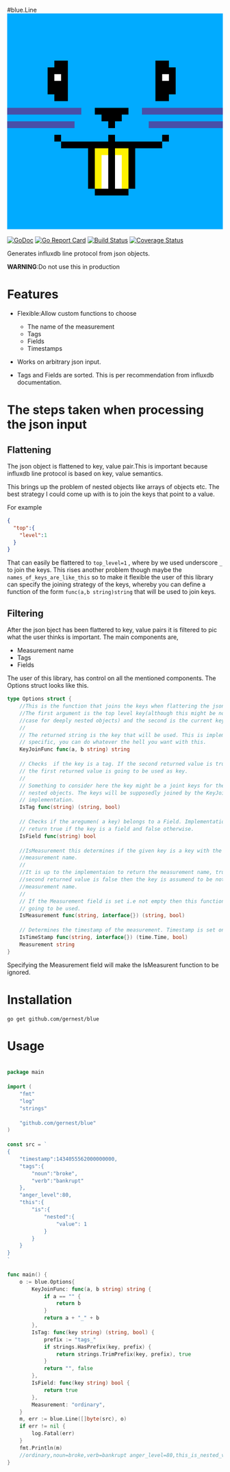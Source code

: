 

#blue.Line ![blue logo](logo-512.png)

[![GoDoc](https://godoc.org/github.com/gernest/blue?status.svg)](https://godoc.org/github.com/gernest/blue) [![Go Report Card](https://goreportcard.com/badge/github.com/gernest/blue)](https://goreportcard.com/report/github.com/gernest/blue)  [![Build Status](https://travis-ci.org/gernest/blue.svg?branch=master)](https://travis-ci.org/gernest/blue) [![Coverage Status](https://coveralls.io/repos/github/gernest/blue/badge.svg?branch=master)](https://coveralls.io/github/gernest/blue?branch=master)

Generates influxdb line protocol from json objects.


**WARNING**:Do not use this in production

# Features

* Flexible:Allow custom functions to choose
   - The name of the measurement
   - Tags
   - Fields
   - Timestamps

* Works on arbitrary json input.
* Tags and Fields are sorted. This is per recommendation from influxdb
  documentation.


# The steps taken when processing the json input

## Flattening
The json object is flattened to key, value pair.This is important because
influxdb line protocol is based on key, value semantics.

This brings up the problem of nested objects like arrays of objects etc. The
best strategy I could come up with is to join the keys that point to a value.

For example
```json
{
  "top":{
    "level":1
  }
}
```

That can easily be flattered to `top_level=1` , where by we used underscore `_` to
join the keys. This rises another problem though maybe the
`names_of_keys_are_like_this` so to make it flexible the user of this library
can specify the joining strategy of the keys, whereby you can define a function
of the form `func(a,b string)string` that will be used to join keys.


## Filtering

After the json bject has been flattered to key, value pairs it is filtered to
pic what the user thinks is important. The main components are,

- Measurement name
- Tags
- Fields

The user of this library, has control on all the mentioned components. The
Options struct looks like this.

```go
type Options struct {
	//This is the function that joins the keys when flattering the json object.
	//The first argument is the top level key(although this might be not the
	//case for deeply nested objects) and the second is the current key.
	//
	// The returned string is the key that will be used. This is implementation
	// specific, you can do whatever the hell you want with this.
	KeyJoinFunc func(a, b string) string

	// Checks  if the key is a tag. If the second returned value is true then
	// the first returned value is going to be used as key.
	//
	// Something to consider here the key might be a joint keys for the deeply
	// nested objects. The keys will be supposedly joined by the KeyJoinFunc
	// implementation.
	IsTag func(string) (string, bool)

	// Checks if the aregumen( a key) belongs to a Field. Implementations should
	// return true if the key is a field and false otherwise.
	IsField func(string) bool

	//IsMeasurement this determines if the given key is a key with the
	//measurement name.
	//
	//It is up to the implementaion to return the measurement name, true. If the
	//second returned value is false then the key is assumend to be not
	//measurement name.
	//
	// If the Measurement field is set i.e not empty then this function is nver
	// going to be used.
	IsMeasurement func(string, interface{}) (string, bool)

	// Determines the timestamp of the measurement. Timestamp is set only once.
	IsTimeStamp func(string, interface{}) (time.Time, bool)
	Measurement string
}
```

Specifying the Measurement field will make the IsMeasurent function to be
ignored.

# Installation
```shell
go get github.com/gernest/blue
```


# Usage
```go

package main

import (
	"fmt"
	"log"
	"strings"

	"github.com/gernest/blue"
)

const src = `
{
	"timestamp":1434055562000000000,
	"tags":{
		"noun":"broke",
		"verb":"bankrupt"
	},
	"anger_level":80,
	"this":{
		"is":{
			"nested":{
				"value": 1
			}
		}
	}
}
`

func main() {
	o := blue.Options{
		KeyJoinFunc: func(a, b string) string {
			if a == "" {
				return b
			}
			return a + "_" + b
		},
		IsTag: func(key string) (string, bool) {
			prefix := "tags_"
			if strings.HasPrefix(key, prefix) {
				return strings.TrimPrefix(key, prefix), true
			}
			return "", false
		},
		IsField: func(key string) bool {
			return true
		},
		Measurement: "ordinary",
	}
	m, err := blue.Line([]byte(src), o)
	if err != nil {
		log.Fatal(err)
	}
	fmt.Println(m)
	//ordinary,noun=broke,verb=bankrupt anger_level=80,this_is_nested_value=1 1434055562000000000
}
```
